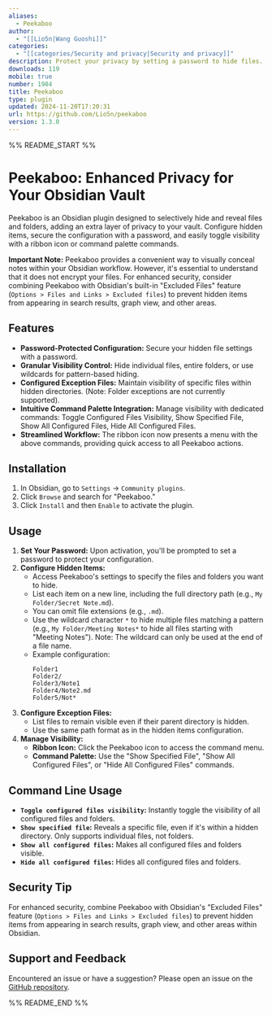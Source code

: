 ```yaml
---
aliases:
  - Peekaboo
author:
  - "[[Lio5n|Wang Guoshi]]"
categories:
  - "[[categories/Security and privacy|Security and privacy]]"
description: Protect your privacy by setting a password to hide files.
downloads: 119
mobile: true
number: 1984
title: Peekaboo
type: plugin
updated: 2024-11-20T17:20:31
url: https://github.com/Lio5n/peekaboo
version: 1.3.0
---
```


%% README_START %%

# Peekaboo: Enhanced Privacy for Your Obsidian Vault

Peekaboo is an Obsidian plugin designed to selectively hide and reveal files and folders, adding an extra layer of privacy to your vault. Configure hidden items, secure the configuration with a password, and easily toggle visibility with a ribbon icon or command palette commands.

**Important Note:** Peekaboo provides a convenient way to visually conceal notes within your Obsidian workflow. However, it's essential to understand that it does not encrypt your files. For enhanced security, consider combining Peekaboo with Obsidian's built-in "Excluded Files" feature (`Options > Files and Links > Excluded files`) to prevent hidden items from appearing in search results, graph view, and other areas.

## Features

- **Password-Protected Configuration:** Secure your hidden file settings with a password.
- **Granular Visibility Control:**  Hide individual files, entire folders, or use wildcards for pattern-based hiding.
- **Configured Exception Files:**  Maintain visibility of specific files within hidden directories. (Note: Folder exceptions are not currently supported).
- **Intuitive Command Palette Integration:**  Manage visibility with dedicated commands: Toggle Configured Files Visibility, Show Specified File, Show All Configured Files, Hide All Configured Files.
- **Streamlined Workflow:** The ribbon icon now presents a menu with the above commands, providing quick access to all Peekaboo actions.

## Installation

1. In Obsidian, go to `Settings` -> `Community plugins`.
2. Click `Browse` and search for "Peekaboo."
3. Click `Install` and then `Enable` to activate the plugin.

## Usage

1. **Set Your Password:** Upon activation, you'll be prompted to set a password to protect your configuration. 
2. **Configure Hidden Items:**
   - Access Peekaboo's settings to specify the files and folders you want to hide.
   - List each item on a new line, including the full directory path (e.g., `My Folder/Secret Note.md`).
   - You can omit file extensions (e.g., `.md`).
   - Use the wildcard character `*` to hide multiple files matching a pattern (e.g., `My Folder/Meeting Notes*` to hide all files starting with "Meeting Notes"). Note: The wildcard can only be used at the end of a file name.
   - Example configuration:
     ```
     Folder1
     Folder2/
     Folder3/Note1
     Folder4/Note2.md
     Folder5/Not*
     ```
3. **Configure Exception Files:**
   - List files to remain visible even if their parent directory is hidden.
   - Use the same path format as in the hidden items configuration.
4. **Manage Visibility:** 
   - **Ribbon Icon:** Click the Peekaboo icon to access the command menu.
   - **Command Palette:** Use the "Show Specified File", "Show All Configured Files", or "Hide All Configured Files" commands.

## Command Line Usage

- **`Toggle configured files visibility`:** Instantly toggle the visibility of all configured files and folders.
- **`Show specified file`:**  Reveals a specific file, even if it's within a hidden directory. Only supports individual files, not folders.
- **`Show all configured files`:**  Makes all configured files and folders visible.
- **`Hide all configured files`:**  Hides all configured files and folders.

## Security Tip

For enhanced security, combine Peekaboo with Obsidian's "Excluded Files" feature (`Options > Files and Links > Excluded files`) to prevent hidden items from appearing in search results, graph view, and other areas within Obsidian.

## Support and Feedback

Encountered an issue or have a suggestion? Please open an issue on the [GitHub repository](https://github.com/Lio5n/peekaboo). 


%% README_END %%